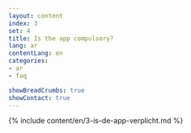 ```yaml
---
layout: content
index: 3
set: 4
title: Is the app compulsory?
lang: ar
contentLang: en
categories:
- ar
- faq

showBreadCrumbs: true
showContact: true
---
```


{% include content/en/3-is-de-app-verplicht.md %}
